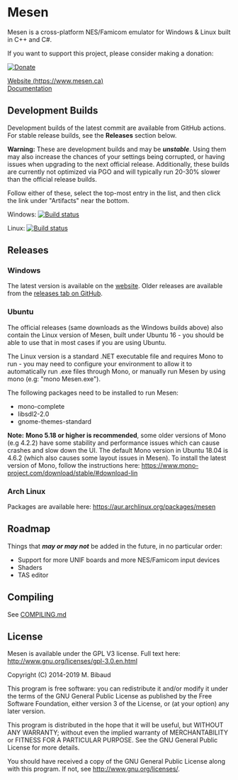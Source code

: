 # Mesen

Mesen is a cross-platform NES/Famicom emulator for Windows & Linux built in C++ and C#.

If you want to support this project, please consider making a donation:

[![Donate](https://www.mesen.ca/images/donate.png)](https://www.mesen.ca/Donate.php)

[Website (https://www.mesen.ca)](https://www.mesen.ca)  
[Documentation](https://novasquirrel.github.io/Mesen-X/index.html)

## Development Builds

Development builds of the latest commit are available from GitHub actions. For stable release builds, see the **Releases** section below.

**Warning:** These are development builds and may be ***unstable***. Using them may also increase the chances of your settings being corrupted, or having issues when upgrading to the next official release. Additionally, these builds are currently not optimized via PGO and will typically run 20-30% slower than the official release builds.

Follow either of these, select the top-most entry in the list, and then click the link under "Artifacts" near the bottom.

Windows: [![Build status](https://github.com/NovaSquirrel/Mesen/actions/workflows/win-build.yml/badge.svg)](https://github.com/NovaSquirrel/Mesen/actions/workflows/win-build.yml)

Linux: [![Build status](https://github.com/NovaSquirrel/Mesen/actions/workflows/linux-build.yml/badge.svg)](https://github.com/NovaSquirrel/Mesen/actions/workflows/linux-build.yml)

## Releases

### Windows

The latest version is available on the [website](https://www.mesen.ca).  Older releases are available from the [releases tab on GitHub](https://github.com/SourMesen/Mesen/releases).

### Ubuntu

The official releases (same downloads as the Windows builds above) also contain the Linux version of Mesen, built under Ubuntu 16 - you should be able to use that in most cases if you are using Ubuntu.

The Linux version is a standard .NET executable file and requires Mono to run - you may need to configure your environment to allow it to automatically run .exe files through Mono, or manually run Mesen by using mono (e.g: "mono Mesen.exe").

The following packages need to be installed to run Mesen:

* mono-complete
* libsdl2-2.0
* gnome-themes-standard

**Note:** **Mono 5.18 or higher is recommended**, some older versions of Mono (e.g 4.2.2) have some stability and performance issues which can cause crashes and slow down the UI.
The default Mono version in Ubuntu 18.04 is 4.6.2 (which also causes some layout issues in Mesen).  To install the latest version of Mono, follow the instructions here: https://www.mono-project.com/download/stable/#download-lin

### Arch Linux

Packages are available here: <https://aur.archlinux.org/packages/mesen>

## Roadmap

Things that ***may or may not*** be added in the future, in no particular order:

* Support for more UNIF boards and more NES/Famicom input devices
* Shaders
* TAS editor

## Compiling

See [COMPILING.md](COMPILING.md)

## License

Mesen is available under the GPL V3 license.  Full text here: <http://www.gnu.org/licenses/gpl-3.0.en.html>

Copyright (C) 2014-2019 M. Bibaud

This program is free software: you can redistribute it and/or modify
it under the terms of the GNU General Public License as published by
the Free Software Foundation, either version 3 of the License, or
(at your option) any later version.

This program is distributed in the hope that it will be useful,
but WITHOUT ANY WARRANTY; without even the implied warranty of
MERCHANTABILITY or FITNESS FOR A PARTICULAR PURPOSE.  See the
GNU General Public License for more details.

You should have received a copy of the GNU General Public License
along with this program.  If not, see <http://www.gnu.org/licenses/>.
